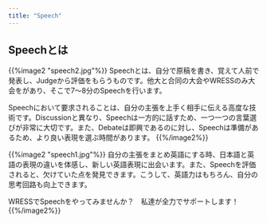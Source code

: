 ```yaml
---
title: "Speech"
---
```

## Speechとは
{{%image2 "speech2.jpg"%}}
Speechとは、自分で原稿を書き、覚えて人前で発表し、Judgeから評価をもらうものです。他大と合同の大会やWRESSのみ大会をがあり、そこで7～8分のSpeechを行います。

Speechにおいて要求されることは、自分の主張を上手く相手に伝える高度な技術です。Discussionと異なり、Speechは一方的に話すため、一つ一つの言葉選びが非常に大切です。また、Debateは即興であるのに対し、Speechは準備があるため、より良い表現を選ぶ時間があります。
{{%/image2%}}

{{%image2 "speech1.jpg"%}}
自分の主張をまとめ英語にする時、日本語と英語の表現の違いを体感し、新しい英語表現に出会います。また、Speechを評価されると、欠けていた点を発見できます。こうして、英語力はもちろん、自分の思考回路も向上できます。

WRESSでSpeechをやってみませんか？　私達が全力でサポートします！
{{%/image2%}}